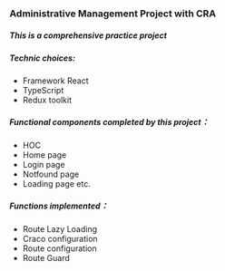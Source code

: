 ### Administrative Management Project with CRA

##### This is a comprehensive practice project

##### Technic choices:
- Framework React
- TypeScript
- Redux toolkit

##### Functional components completed by this project：
- HOC
- Home page
- Login page
- Notfound page
- Loading page etc.

##### Functions implemented：
- Route Lazy Loading
- Craco configuration
- Route configuration
- Route Guard
